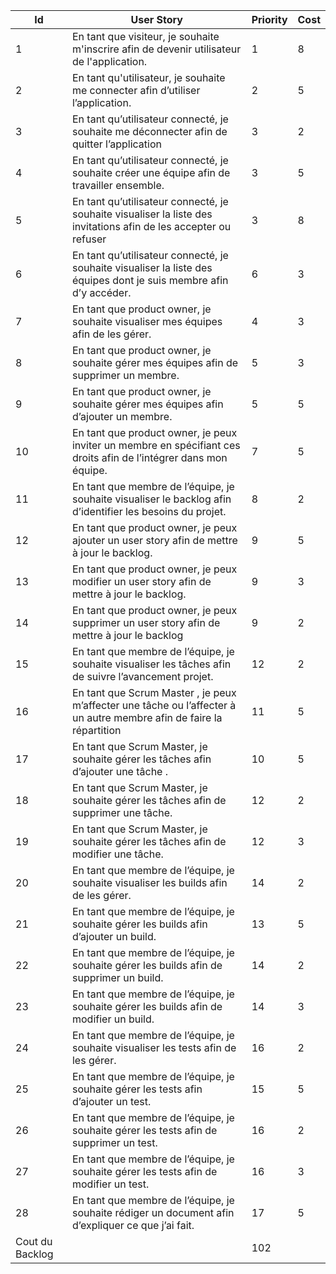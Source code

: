 Id |							User Story																						| Priority	 |  Cost
---|----------------------------------------------------------------------------------------------------------------------------|------------|------------
1  | En tant que visiteur, je souhaite m'inscrire afin de devenir utilisateur de l'application.									|	1		 |	 8
2  | En tant qu'utilisateur, je souhaite me connecter afin d’utiliser l’application.											|	2		 |	 5
3  | En tant qu’utilisateur connecté, je souhaite me déconnecter afin de quitter l’application									|	3		 |	 2
4  | En tant qu’utilisateur connecté, je souhaite créer une équipe afin de travailler ensemble.									|	3		 |	 5
5  | En tant qu’utilisateur connecté, je souhaite visualiser la liste des invitations afin de les accepter ou refuser			|	3		 |	 8
6  | En tant qu’utilisateur connecté, je souhaite visualiser la liste des équipes dont je suis membre afin d’y accéder.			|	6		 |	 3
7  | En tant que product owner, je souhaite visualiser mes équipes afin de les gérer.											|	4		 |	 3
8  | En tant que product owner, je souhaite gérer mes équipes afin de supprimer un membre.										|	5		 |	 3
9  | En tant que product owner, je souhaite gérer mes équipes afin d’ajouter un membre.											|	5		 |	 5
10 | En tant que product owner, je peux inviter un membre en spécifiant ces droits afin de l’intégrer dans mon équipe.			|	7		 |	 5
11 | En tant que membre de l’équipe, je souhaite visualiser le backlog afin d’identifier les besoins du projet.					|	8		 |	 2
12 | En tant que product owner, je peux ajouter  un user story afin de mettre à jour le backlog.								|	9		 |	 5
13 | En tant que product owner, je peux modifier un user story afin de mettre à jour le backlog.								|	9		 |	 3
14 | En tant que product owner, je peux supprimer un user story afin de mettre à jour le backlog								|	9		 |	 2
15 | En tant que membre de l’équipe, je souhaite visualiser les tâches afin de suivre l’avancement projet.						|	12		 |	 2
16 | En tant que Scrum Master , je peux m’affecter une tâche ou l’affecter à un autre membre afin de faire la répartition		|	11		 |	 5
17 | En tant que Scrum Master, je souhaite gérer les tâches afin d’ajouter une tâche .											|	10		 |	 5
18 | En tant que Scrum Master, je souhaite gérer les tâches afin de supprimer une tâche.										|	12		 |	 2
19 | En tant que Scrum Master, je souhaite gérer les tâches afin de modifier une tâche.											|	12		 |	 3
20 | En tant que membre de l’équipe, je souhaite visualiser les builds afin de les gérer.										|	14		 |	 2
21 | En tant que membre de l’équipe, je souhaite gérer les builds afin d’ajouter un build.										|	13		 |	 5
22 | En tant que membre de l’équipe, je souhaite gérer les builds afin de supprimer un build.									|	14		 |	 2
23 | En tant que membre de l’équipe, je souhaite gérer les builds afin de modifier un build.									|	14		 |	 3
24 | En tant que membre de l’équipe, je souhaite visualiser les tests afin de les gérer.										|	16		 |	 2
25 | En tant que membre de l’équipe, je souhaite gérer les tests afin d’ajouter un test.										|	15		 |	 5
26 | En tant que membre de l’équipe, je souhaite gérer les tests afin de supprimer un test.										|   16		 |	 2
27 | En tant que membre de l’équipe, je souhaite gérer les tests afin de modifier un test.										|	16		 |	 3
28 | En tant que membre de l’équipe, je souhaite rédiger un document afin d’expliquer ce que j’ai fait. 						|	17		 |	 5					
   | Cout du Backlog													                                                        |            |	102
